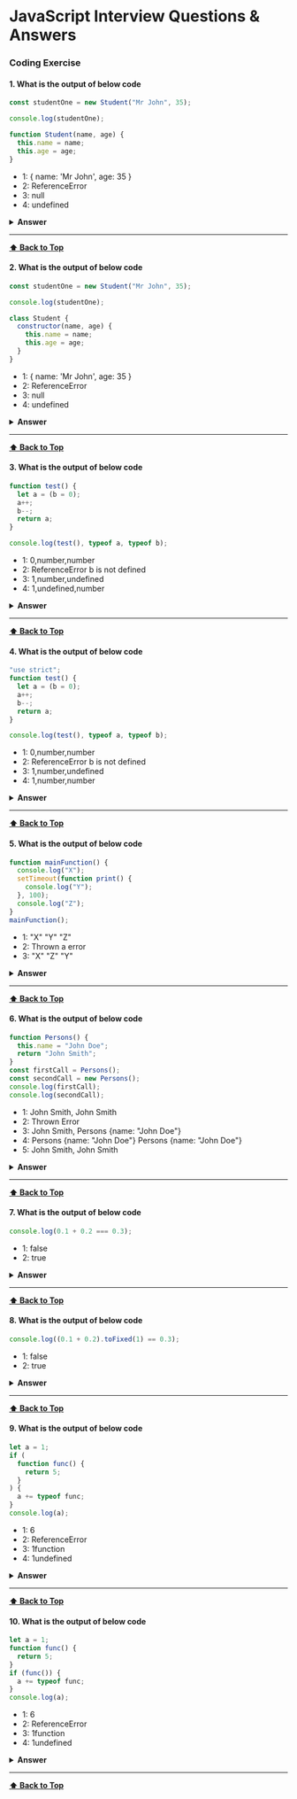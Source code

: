 # JavaScript Interview Questions & Answers

### Coding Exercise

#### 1. What is the output of below code

```javascript
const studentOne = new Student("Mr John", 35);

console.log(studentOne);

function Student(name, age) {
  this.name = name;
  this.age = age;
}
```

- 1: { name: 'Mr John', age: 35 }
- 2: ReferenceError
- 3: null
- 4: undefined

<details><summary><b>Answer</b></summary>
<p>

##### Answer: 1

The function declarations are hoisted similar to any variables. So the placement for `Student` function declaration doesn't make any difference.

</p>
</details>

---

**[⬆ Back to Top](#Coding-Exercise)**

#### 2. What is the output of below code

```javascript
const studentOne = new Student("Mr John", 35);

console.log(studentOne);

class Student {
  constructor(name, age) {
    this.name = name;
    this.age = age;
  }
}
```

- 1: { name: 'Mr John', age: 35 }
- 2: ReferenceError
- 3: null
- 4: undefined

<details><summary><b>Answer</b></summary>
<p>

##### Answer: 2

Create object with function constructor hoisting will behave like a normal function declaration hoisting but in the time of class it will give thrown an ReferenceError can not access `Student` before initialization.

</p>
</details>

---

**[⬆ Back to Top](#Coding-Exercise)**

#### 3. What is the output of below code

```javascript
function test() {
  let a = (b = 0);
  a++;
  b--;
  return a;
}

console.log(test(), typeof a, typeof b);
```

- 1: 0,number,number
- 2: ReferenceError b is not defined
- 3: 1,number,undefined
- 4: 1,undefined,number

<details><summary><b>Answer</b></summary>
<p>

##### Answer: 4

Concept need to understand this problem :

- increment decrement operator workflow
- Scope

Here in the test function when it called:

- 1st new variable is declared as `a` and also assign value by `b = 0`
- Actually here `b` is another variable which is declared in the global scope.
- The scenario is look like this :
  ```javascript
  let a = b;
  b = 0;
  ```
  Here `b` is in the global scope. You can access this `b` in window or global object.
- After increment by 1 (a++) `a` is now `1` and after decrement by 1 (b--) b is now `-1'
- Test() function returns `a` which is `1`
  -typeof `a` is `undefined` because it is not exist outside the function scope
  -typeof `b` is `number`

</p>
</details>

---

**[⬆ Back to Top](#Coding-Exercise)**

#### 4. What is the output of below code

```javascript
"use strict";
function test() {
  let a = (b = 0);
  a++;
  b--;
  return a;
}

console.log(test(), typeof a, typeof b);
```

- 1: 0,number,number
- 2: ReferenceError b is not defined
- 3: 1,number,undefined
- 4: 1,number,number

<details><summary><b>Answer</b></summary>
<p>

##### Answer: 2

Concept need to understand this problem :

- increment decrement operator workflow
- Scope
- workflow of use strict

Here in the test function when it called:

- 1st new variable is declared as `a` and also assign value by `b = 0`
- Actually here `b` is not declared in the global scope implicitly way because of `use strict`.
- That's why it gave a `ReferenceError error b is not defined `

</p>
</details>

---

**[⬆ Back to Top](#Coding-Exercise)**

#### 5. What is the output of below code

```javascript
function mainFunction() {
  console.log("X");
  setTimeout(function print() {
    console.log("Y");
  }, 100);
  console.log("Z");
}
mainFunction();
```

- 1: "X" "Y" "Z"
- 2: Thrown a error
- 3: "X" "Z" "Y"

<details><summary><b>Answer</b></summary>
<p>

##### Answer: 3

Concept need to understand this problem :

- How JavaScript handle Asynchronous request

Coding WorkFlow:

- In JavaScript when there have any Asynchronous behavior has found, Then engine keeps that type of request into WebAPI and execute all others Non Asynchronous request. After finish those request it will come to the Call Stack through out Call back queue and event loop.

</p>
</details>

---

**[⬆ Back to Top](#Coding-Exercise)**

#### 6. What is the output of below code

```javascript
function Persons() {
  this.name = "John Doe";
  return "John Smith";
}
const firstCall = Persons();
const secondCall = new Persons();
console.log(firstCall);
console.log(secondCall);
```

- 1: John Smith, John Smith
- 2: Thrown Error
- 3: John Smith, Persons {name: "John Doe"}
- 4: Persons {name: "John Doe"} Persons {name: "John Doe"}
- 5: John Smith, John Smith

<details><summary><b>Answer</b></summary>
<p>

##### Answer: 3

Here when the firstCall happen it will call that function with out `new Key word`. That's why it will return `"John Smith"`. Because without using `new keyword` a constructor function can not create a instance of a object.
So when the `secondCall` happen with new keyword that time it will create a instance of `Persons` constructor and give that instance as an output object.

</p>
</details>

---

**[⬆ Back to Top](#Coding-Exercise)**

#### 7. What is the output of below code

```javascript
console.log(0.1 + 0.2 === 0.3);
```

- 1: false
- 2: true

<details><summary><b>Answer</b></summary>
<p>

##### Answer: 1

It will happen because of floating problem. If we make a addition between `0.1 + 0.2` it will give a result of `0.300000000004` somethings like this.
So Comparing between `0.1 + 0.2 == 0.3` is like `0.3000000004 == 0.3` which is no make sense. So that it will give false

</p>
</details>

---

**[⬆ Back to Top](#Coding-Exercise)**

#### 8. What is the output of below code

```javascript
console.log((0.1 + 0.2).toFixed(1) == 0.3);
```

- 1: false
- 2: true

<details><summary><b>Answer</b></summary>
<p>

##### Answer: 2

When we compare between `0.1 + 0.2 == 0.3` it will look like this `0.30000004 == 0.3` that's why it will give false but when we use `toFixed(1)` method,
We know toFixed() method will fixed the fractional in a fix range. When we fix that amount to `(1)` that time actually it will compare like this way -
`0.3 == 0.3 ` which is true.

</p>
</details>

---

**[⬆ Back to Top](#Coding-Exercise)**

#### 9. What is the output of below code

```javascript
let a = 1;
if (
  function func() {
    return 5;
  }
) {
  a += typeof func;
}
console.log(a);
```

- 1: 6
- 2: ReferenceError
- 3: 1function
- 4: 1undefined

<details><summary><b>Answer</b></summary>
<p>

##### Answer: 4

We know that in the if block it just keep a expression. So here in the if condition block a `function` exist but it will keep the expression not a function reference. So here `func(){}` will just convert to boolean.
Since there don't have any reference of `function` `func (){}` so it's type is `undefined` because of `hoisting`.
So ultimately it will just concat `1` with `undefined` and give a result `1undefined` because of assign operator `+=` assignment operator

</p>
</details>

---

**[⬆ Back to Top](#Coding-Exercise)**

#### 10. What is the output of below code

```javascript
let a = 1;
function func() {
  return 5;
}
if (func()) {
  a += typeof func;
}
console.log(a);
```

- 1: 6
- 2: ReferenceError
- 3: 1function
- 4: 1undefined

<details><summary><b>Answer</b></summary>
<p>

##### Answer: 3

In the if condition block `func()` is `true`. So it will concat `1` with `typeof` `func()` is `function` . So the new value of `a` will be `1function`

</p>
</details>

---

**[⬆ Back to Top](#Coding-Exercise)**
